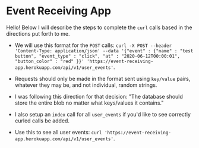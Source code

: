 # Event Receiving App

Hello! Below I will describe the steps to complete the `curl` calls based in the directions put forth to me. 
- We will use this format for the `POST` calls: `curl -X POST --header 'Content-Type: application/json' --data '{"event" : {"name" : "test button", "event_type" : "click", "at" : "2020-06-12T00:00:01", "button_color" : "red" }}' 'https://event-receiving-app.herokuapp.com/api/v1/user_events'`.

- Requests should only be made in the format sent using `key/value` pairs, whatever they may be, and not individual, random strings. 
- I was following this direction for that decision: "The database should store the entire blob no matter what keys/values it contains."

- I also setup an `index` call for all `user_events` if you'd like to see correctly curled calls be added. 
- Use this to see all user events: `curl 'https://event-receiving-app.herokuapp.com/api/v1/user_events'`.



